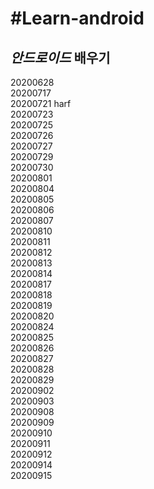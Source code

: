 #Learn-android
================
**_안드로이드_ 배우기**
-------------------
20200628  
20200717  
20200721 harf  
20200723  
20200725  
20200726  
20200727  
20200729  
20200730  
20200801  
20200804  
20200805  
20200806  
20200807  
20200810  
20200811  
20200812  
20200813  
20200814  
20200817  
20200818  
20200819  
20200820  
20200824  
20200825  
20200826  
20200827  
20200828  
20200829  
20200902  
20200903  
20200908  
20200909  
20200910  
20200911  
20200912  
20200914  
20200915
